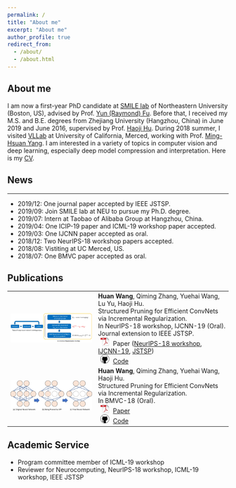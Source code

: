 ```yaml
---
permalink: /
title: "About me"
excerpt: "About me"
author_profile: true
redirect_from: 
  - /about/
  - /about.html
---
```

## About me
I am now a first-year PhD candidate at [SMILE lab](https://web.northeastern.edu/smilelab/) of Northeastern University (Boston, US), advised by Prof. [Yun (Raymond) Fu](http://www1.ece.neu.edu/~yunfu/). Before that, I received my M.S. and B.E. degrees from Zhejiang University (Hangzhou, China) in June 2019 and June 2016, supervised by Prof. [Haoji Hu](https://person.zju.edu.cn/en/huhaoji). During 2018 summer, I visited [VLLab](http://vllab.ucmerced.edu/) at University of California, Merced, working with Prof. [Ming-Hsuan Yang](http://faculty.ucmerced.edu/mhyang/). I am interested in a variety of topics in computer vision and deep learning, especially deep model compression and interpretation. Here is my [CV](https://drive.google.com/file/d/17wU9IB2E4Jj_3p5EI50zksbuxRcm1Qmd/view?usp=sharing).

## News
---
- 2019/12: One journal paper accepted by IEEE JSTSP.
- 2019/09: Join SMILE lab at NEU to pursue my Ph.D. degree.
- 2019/07: Intern at Taobao of Alibaba Group at Hangzhou, China.
- 2019/04: One ICIP-19 paper and ICML-19 workshop paper accepted.
- 2019/03: One IJCNN paper accepted as oral.
- 2018/12: Two NeurIPS-18 workshop papers accepted.
- 2018/08: Vistiting at UC Merced, US.
- 2018/07: One BMVC paper accepted as oral.

## Publications
<table style="border: none; border-collapse: collapse;" border="0">
<tr style="border-collapse: separate; border-spacing:30em;">



<td style="border-collapse: collapse; border: none;">
<img src="https://raw.githubusercontent.com/mingsun-tse/mingsun-tse.github.io/master/images/IncReg.jpeg" width="400" />
</td>
<td style="border-collapse: collapse; border: none;">
<b>Huan Wang</b>, Qiming Zhang, Yuehai Wang, Lu Yu, Haoji Hu. <br>
Structured Pruning for Efficient ConvNets via Incremental Regularization. <br>
In NeurIPS-18 workshop, IJCNN-19 (Oral). Journal extension to IEEE JSTSP.
<br>
<img src="https://raw.githubusercontent.com/mingsun-tse/mingsun-tse.github.io/master/images/pdf_icon.png" width="20" height="20" hspace="5">
Paper
(<span><a href="https://arxiv.org/abs/1811.08390">NeurIPS-18 workshop</a></span>,
<span><a href="https://arxiv.org/abs/1804.09461">IJCNN-19</a></span>,
<span><a href="wait_to_upload">JSTSP</a></span>)
<br>
<img src="https://raw.githubusercontent.com/mingsun-tse/mingsun-tse.github.io/master/images/github_icon.png" width="20" height="20" hspace="5">
<span><a href="https://github.com/MingSun-Tse/Caffe_IncReg">Code</a></span>
</td>
</tr>




<td style="border-collapse: collapse; border: none;">
<img src="https://raw.githubusercontent.com/mingsun-tse/mingsun-tse.github.io/master/images/SPP.jpeg" width="400" />
</td>
<td style="border-collapse: collapse; border: none;">
<b>Huan Wang</b>, Qiming Zhang, Yuehai Wang, Haoji Hu. <br>
Structured Pruning for Efficient ConvNets via Incremental Regularization. <br>
In BMVC-18 (Oral).
<br>
<img src="https://raw.githubusercontent.com/mingsun-tse/mingsun-tse.github.io/master/images/pdf_icon.png" width="20" height="20" hspace="5">
<span><a href="https://arxiv.org/abs/1709.06994">Paper</a></span>
<br>
<img src="https://raw.githubusercontent.com/mingsun-tse/mingsun-tse.github.io/master/images/github_icon.png" width="20" height="20" hspace="5">
<span><a href="https://github.com/MingSun-Tse/Caffe_IncReg">Code</a></span>
</td>
</tr>

</table>

## Academic Service
- Program committee member of ICML-19 workshop
- Reviewer for Neurocomputing, NeurIPS-18 workshop, ICML-19 workshop, IEEE JSTSP

